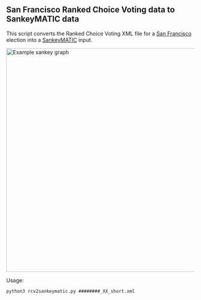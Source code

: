 ## San Francisco Ranked Choice Voting data to SankeyMATIC data

This script converts the Ranked Choice Voting XML file for a
[San Francisco](https://sfelections.sfgov.org/) election into a
[SankeyMATIC](http://sankeymatic.com/build/) input.

<img src="https://pbs.twimg.com/media/EI_JSdNU4AAmh_I?format=jpg&name=large" alt="Example sankey graph" width="600">

Usage:

`python3 rcv2sankeymatic.py ########_XX_short.xml`
